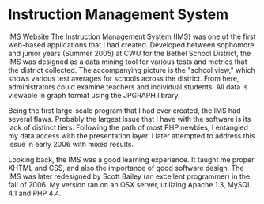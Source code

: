 # Instruction Management System
[IMS Website](/img/projects/ims.jpg)
The Instruction Management System (IMS) was one of the first web-based applications that I had created.  Developed between sophomore and junior years (Summer 2005) at CWU for the Bethel School District, the IMS was designed as a data mining tool for various tests and metrics that the district collected.  The accompanying picture is the "school view," which shows various test averages for schools across the district.  From here, administrators could examine teachers and individual students.  All data is viewable in graph format using the JPGRAPH library.

Being the first large-scale program that I had ever created, the IMS had several flaws.  Probably the largest issue that I have with the software is its lack of distinct tiers.  Following the path of most PHP newbies, I entangled my data access with the presentation layer.  I later attempted to address this issue in early 2006 with mixed results.

Looking back, the IMS was a good learning experience.  It taught me proper XHTML and CSS, and also the importance of good software design.  The IMS was later redesigned by Scott Bailey (an excellent programmer) in the fall of 2006.  My version ran on an OSX server, utilizing Apache 1.3, MySQL 4.1 and PHP 4.4.